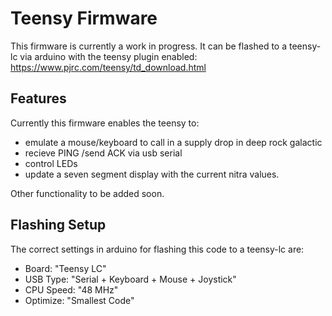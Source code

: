# Teensy Firmware

This firmware is currently a work in progress. It can be flashed to a teensy-lc via arduino with the teensy plugin enabled: https://www.pjrc.com/teensy/td_download.html

## Features
Currently this firmware enables the teensy to:

- emulate a mouse/keyboard to call in a supply drop in deep rock galactic
- recieve PING /send ACK via usb serial
- control LEDs
- update a seven segment display with the current nitra values. 


Other functionality to be added soon. 

## Flashing Setup

The correct settings in arduino for flashing this code to a teensy-lc are:

- Board: "Teensy LC"
- USB Type: "Serial + Keyboard + Mouse + Joystick"
- CPU Speed: "48 MHz"
- Optimize: "Smallest Code"
